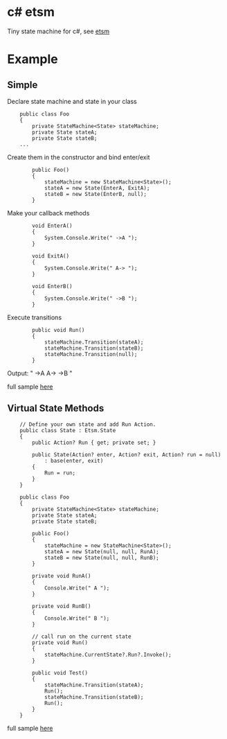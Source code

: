 # c# etsm
Tiny state machine for c#, see [etsm](../../../../)

# Example

## Simple
Declare state machine and state in your class
```
    public class Foo
    {
        private StateMachine<State> stateMachine;
        private State stateA;
        private State stateB;
    ...
```

Create them in the constructor and bind enter/exit
```
        public Foo()
        {
            stateMachine = new StateMachine<State>();
            stateA = new State(EnterA, ExitA);
            stateB = new State(EnterB, null);
        }
```

Make your callback methods
```
        void EnterA()
        {
            System.Console.Write(" ->A ");
        }

        void ExitA()
        {
            System.Console.Write(" A-> ");
        }

        void EnterB()
        {
            System.Console.Write(" ->B ");
        }
```

Execute transitions
```
        public void Run()
        {
            stateMachine.Transition(stateA);
            stateMachine.Transition(stateB);
            stateMachine.Transition(null);
        }
```

Output: " ->A  A-> ->B "

full sample [here](test/simple.cs)

## Virtual State Methods

```
    // Define your own state and add Run Action.
    public class State : Etsm.State
    {
        public Action? Run { get; private set; }

        public State(Action? enter, Action? exit, Action? run = null)
            : base(enter, exit)
        {
            Run = run;
        }
    }

    public class Foo
    {
        private StateMachine<State> stateMachine;
        private State stateA;
        private State stateB;

        public Foo()
        {
            stateMachine = new StateMachine<State>();
            stateA = new State(null, null, RunA);
            stateB = new State(null, null, RunB);
        }

        private void RunA()
        {
            Console.Write(" A ");
        }

        private void RunB()
        {
            Console.Write(" B ");
        }

        // call run on the current state
        private void Run()
        {
            stateMachine.CurrentState?.Run?.Invoke();
        }

        public void Test()
        {
            stateMachine.Transition(stateA);
            Run();
            stateMachine.Transition(stateB);
            Run();
        }
    }
```

full sample [here](test/virtual_call.cs)
